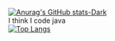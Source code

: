 [![Anurag's GitHub stats-Dark](https://github-readme-stats.vercel.app/api?username=trashmaneatgarbage&theme=dark)](https://google.com)  
I think I code java  
[![Top Langs](https://github-readme-stats.vercel.app/api/top-langs/?username=trashmaneatgarbage&layout=compact&theme=dark)](https://github.com/anuraghazra/github-readme-stats)
